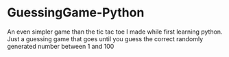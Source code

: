 # GuessingGame-Python
An even simpler game than the tic tac toe I made while first learning python. Just a guessing game that goes until you guess the correct randomly generated number between 1 and 100
